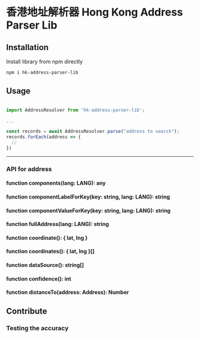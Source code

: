 # 香港地址解析器 Hong Kong Address Parser Lib

## Installation

Install library from npm directly

```bash
npm i hk-address-parser-lib
```

## Usage

```javascript

import AddressResolver from 'hk-address-parser-lib';

...

const records = await AddressResolver.parse("address to search");
records.forEach(address => {
  //
})
```

---

### API for address

#### function components(lang: LANG): any

#### function componentLabelForKey(key: string, lang: LANG): string

#### function componentValueForKey(key: string, lang: LANG): string

#### function fullAddress(lang: LANG): string

#### function coordinate(): { lat, lng }

#### function coordinates(): { lat, lng }[]

#### function dataSource(): string[]

#### function confidence(): int

#### function distanceTo(address: Address): Number

## Contribute

### Testing the accuracy


